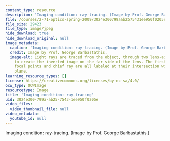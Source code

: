 ```yaml
---
content_type: resource
description: 'Imaging condition: ray-tracing. (Image by Prof. George Barbastathis.)'
file: /courses/2-71-optics-spring-2009/3024e300799aab2575431ee950f0205e_2-71s09.jpg
file_size: 29423
file_type: image/jpeg
hide_download: true
hide_download_original: null
image_metadata:
  caption: 'Imaging condition: ray-tracing. (Image by Prof. George Barbastathis.)'
  credit: Image by Prof. George Barbastathis.
  image-alt: Light rays are traced from the object, through two lens-air interfaces,
    to create the inverted image on the far side of the lens. The first and second
    focal points and chief ray are all labeled at their intersection with the ground
    plane.
learning_resource_types: []
license: https://creativecommons.org/licenses/by-nc-sa/4.0/
ocw_type: OCWImage
resourcetype: Image
title: 'Imaging condition: ray-tracing'
uid: 3024e300-799a-ab25-7543-1ee950f0205e
video_files:
  video_thumbnail_file: null
video_metadata:
  youtube_id: null
---
```

Imaging condition: ray-tracing. (Image by Prof. George Barbastathis.)